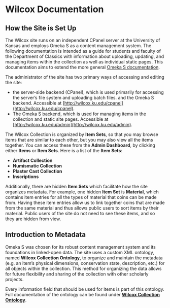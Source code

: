 # Wilcox Documentation

## How the Site is Set Up

The Wilcox site runs on an independent CPanel server at the University of Kansas and employs Omeka S as a content management system. The following documentation is intended as a guide for students and faculty of the Department of Classics with information about uploading, updating, and managing items within the collection as well as individual static pages. This documentation aims to extend the more general [Omeka S documentation](https://omeka.org/s/docs/user-manual/). 

The administrator of the site has two primary ways of accessing and editing the site:

- the server-side backend (CPanel), which is used primarily for accessing the server’s file system and uploading batch files. and the Omeka S backend. Accessible at [http://wilcox.ku.edu/cpanel](http://wilcox.ku.edu/cpanel).
- The Omeka S backend, which is used for managing items in the collection and static site pages. Accessible at [http://wilcox.ku.edu/admin](http://wilcox.ku.edu/admin).

The Wilcox Collection is organized by **Item Sets**, so that you may browse items that are similar to each other, but you may also view all the items together. You can access these from the **Admin Dashboard**, by clicking either **Items** or **Item Sets**.
Here is a list of the **Item Sets**:

- **Artifact Collection**
- **Numismatic Collection**
- **Plaster Cast Collection**
- **Inscriptions**

Additionally, there are hidden **Item Sets** which facilitate how the site organizes metadata. For example, one hidden **Item Set** is **Material**, which contains item entries for all the types of material that coins can be made from. Having these item entries allow us to link together coins that are made from the same material and thus allows public users to sort items by their material. Public users of the site do not need to see these items, and so they are hidden from view.

## Introduction to Metadata

Omeka S was chosen for its robust content management system and its foundations in linked-open data. The site uses a custom XML ontology, named **Wilcox Collection Ontology**, to organize and maintain the metadata (e.g. an item’s physical dimensions, conservation state, description, etc.) for all objects within the collection. This method for organizing the data allows for future flexibility and sharing of the collection with other scholarly projects. 

Every information field that should be used for items is part of this ontology. Full documentation of the ontology can be found under [**Wilcox Collection Ontology**](wcx_ontology.md).

